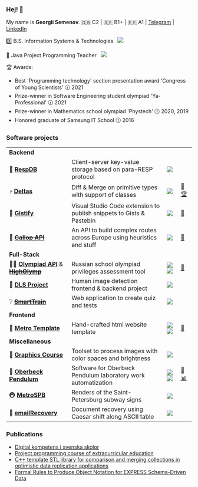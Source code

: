 ### Hej! 👋

My name is **Georgii Semenov**. 🇬🇧 C2 | 🇸🇪 B1+ | 🇪🇪 A1 | [Telegram](https://t.me/GVSemenov) | [LinkedIn](https://www.linkedin.com/in/georgii-semenov-ba0715230/)

:three: B.S. Information Systems & Technologies &nbsp; ![](https://img.shields.io/badge/-ITMO%20University-informational)

🔭 Java Project Programming Teacher &nbsp; ![](https://img.shields.io/badge/-Academy%20of%20Digital%20Technology-informational)

🏆 Awards: 
* Best 'Programming technology' section presentation award 'Congress of Young Scientists' :clock130: 2021
* Prize-winner in Software Engineering student olympiad 'Ya-Professional' :clock130: 2021
* Prize-winner in Mathematics school olympiad 'Phystech' :clock130: 2020, 2019
* Honored graduate of Samsung IT School :clock130: 2016

### Software projects

|||||
|----|----|----|----|
| **Backend**  | | |
| 📁 [**RespDB**](https://github.com/MrGeorgeous/RespDB)| Client-server key-value storage based on para-RESP protocol | ![](https://img.shields.io/badge/-java-orange) |
| :arrow_heading_up: [**Deltas**](https://github.com/MrGeorgeous/Deltas) | Diff & Merge on primitive types with support of classes | ![](https://img.shields.io/badge/-cpp-brightgreen) | [:page_with_curl:](https://drive.google.com/file/d/1sBp_dfrh9gAiBL4tyk1blLVHW2QA2H-q/view?usp=sharing) [🏆](https://drive.google.com/file/d/18WrGpdtCCxDc2Z_VU049Uw9WNQVHQ9f2/view?usp=sharing) |
| :page_with_curl: [**Gistify**](https://gitlab.com/MrGeorgeous/gistify/) | Visual Studio Code extension to publish snippets to Gists & Pastebin | ![](https://img.shields.io/badge/-typescript-yellowgreen) | [:eyes:](https://marketplace.visualstudio.com/items?itemName=GistifyAB.gistify) |
| :bus: [~~**Gallop API**~~](https://github.com/MrGeorgeous/Gallop) | An API to build complex routes across Europe using heuristics and stuff | ![](https://img.shields.io/badge/-php-blueviolet) | [:page_with_curl:](https://drive.google.com/file/d/1S57PW5R-_rxWZxhGG2srKXUp9TRxKFcW/view?usp=sharing) |
| **Full-Stack**  | | |
| 👨‍🎓 [**Olympiad API**](https://github.com/MrGeorgeous/OlympiadAPI) & [~~**HighOlymp**~~](https://github.com/MrGeorgeous/higholymp)| Russian school olympiad privileges assessment tool | ![](https://img.shields.io/badge/-python-blue) ![](https://img.shields.io/badge/-php-blueviolet) | [:eyes:](https://mrgeorgeous.github.io/OlympiadAPI/data/site/)|
| :raising_hand: [**DLS Project**](https://github.com/MrGeorgeous/DLSProject) | Human image detection frontend & backend project | ![](https://img.shields.io/badge/-python-blue) |
| ❔ [**~~SmartTrain~~**](https://github.com/MrGeorgeous/SmartTrain) | Web application to create quiz and tests | ![](https://img.shields.io/badge/-php-blueviolet) |
| **Frontend**  | | |
| :cactus: [**Metro Template**](https://github.com/MrGeorgeous/WebProgramming) | Hand-crafted html website template | ![](https://img.shields.io/badge/-html-lightgrey) ![](https://img.shields.io/badge/-jekyll-yellowgreen) | [:eyes:](https://mrgeorgeous.github.io/WebProgramming/) |
| **Miscellaneous**  | | |
| :watermelon: [**Graphics Course**](https://github.com/MrGeorgeous/ComputerGeometryAndGraphics) | Toolset to process images with color spaces and brightness |  ![](https://img.shields.io/badge/-cpp-brightgreen) |
| :wrench: [**Oberbeck Pendulum**](https://github.com/MrGeorgeous/OberbeckPendulum) | Software for Oberbeck Pendulum laboratory work automatization | ![](https://img.shields.io/badge/-c-brightgreen) ![](https://img.shields.io/badge/-python-blue) | [:page_with_curl:](https://github.com/MrGeorgeous/OberbeckPendulum/blob/master/Article.pdf) [:bar_chart:](https://github.com/MrGeorgeous/OberbeckPendulum/blob/master/Presentation.pdf) |
| 🚇 [**MetroSPB**](https://github.com/MrGeorgeous/MetroSPB) | Renders of the Saint-Petersburg subway signs | ![](https://img.shields.io/badge/-python-blue) |
| 🔨 [**emailRecovery**](https://github.com/MrGeorgeous/emailRecovery) | Document recovery using Caesar shift along ASCII table | ![](https://img.shields.io/badge/-python-blue) |

### Publications


* [Digital kompetens i svenska skolor](https://drive.google.com/file/d/174mwpHIrHD1jx7XdGlqePXccqY9Fi1TY/view?usp=sharing)
* [Project programming course of extracurricular education](https://drive.google.com/file/d/1PB9pSPzZnYiLQkmg4xgOY7rGaGwDTLat/view?usp=sharing)
* [C++ template STL library for comparison and merging collections in optimistic data replication applications](https://drive.google.com/file/d/1sBp_dfrh9gAiBL4tyk1blLVHW2QA2H-q/view?usp=sharing)
* [Formal Rules to Produce Object Notation for EXPRESS Schema-Driven Data](https://drive.google.com/file/d/1AfCnkN3nU2KXG5GxceGEUHDlwVVwJrV7/view?usp=sharing)
<!--
[**RespDB**](https://github.com/MrGeorgeous/RespDB): 📁 Client-server key-value storage based on para-RESP protocol ![](https://img.shields.io/badge/-java-orange) 




[**Olympiad API**](https://github.com/MrGeorgeous/OlympiadAPI) & [**HighOlymp**](https://github.com/MrGeorgeous/higholymp): 👨‍🎓 Olympiad privileges assessment tool ![](https://img.shields.io/badge/-python-blue) ![](https://img.shields.io/badge/-php-blueviolet)

[**Deltas**](https://github.com/MrGeorgeous/Deltas): 🏆 Diff&Merge on primitive types with support of classes ![](https://img.shields.io/badge/-cpp-brightgreen)

[**HTML Website template **]

[**DLS Project**](https://github.com/MrGeorgeous/DLSProject): 🧑‍🎓 Human image detection frontend & backend project ![](https://img.shields.io/badge/-python-blue)

[**SmartTrain**](https://github.com/MrGeorgeous/SmartT): ❔ Web application to create quiz and tests ![](https://img.shields.io/badge/-php-blueviolet)

#### Miscellaneous

[**MetroSPB**](https://github.com/MrGeorgeous/MetroSPB): 🚇 Renders of the Saint-Petersburg subway signs ![](https://img.shields.io/badge/-python-blue)

[**emailRecovery**](https://github.com/MrGeorgeous/emailRecovery): 🔨 Document recovery using Caesar shift along ASCII table ![](https://img.shields.io/badge/-python-blue)
-->

<!--
**MrGeorgeous/MrGeorgeous** is a ✨ _special_ ✨ repository because its `README.md` (this file) appears on your GitHub profile.

Here are some ideas to get you started:

- 🔭 I’m currently working on ...
- 🌱 I’m currently learning ...
- 👯 I’m looking to collaborate on ...
- 🤔 I’m looking for help with ...
- 💬 Ask me about ...
- 📫 How to reach me: ...
- 😄 Pronouns: ...
- ⚡ Fun fact: ...
-->
